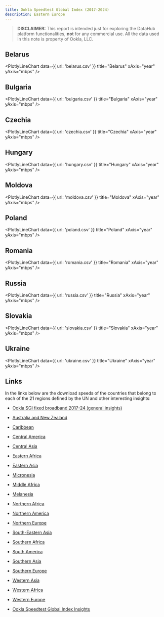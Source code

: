 ```yaml
---
title: Ookla Speedtest Global Index (2017-2024)
description: Eastern Europe
---
```


> **DISCLAIMER:** This report is intended just for exploring the DataHub platform functionalities, **not** for any commercial use. All the data used in this note is property of Ookla, LLC.

## Belarus

<PlotlyLineChart
  data={{
    url: 'belarus.csv'
  }}
  title="Belarus"
  xAxis="year"
  yAxis="mbps"
/>

## Bulgaria

<PlotlyLineChart
  data={{
    url: 'bulgaria.csv'
  }}
  title="Bulgaria"
  xAxis="year"
  yAxis="mbps"
/>

## Czechia

<PlotlyLineChart
  data={{
    url: 'czechia.csv'
  }}
  title="Czechia"
  xAxis="year"
  yAxis="mbps"
/>

## Hungary

<PlotlyLineChart
  data={{
    url: 'hungary.csv'
  }}
  title="Hungary"
  xAxis="year"
  yAxis="mbps"
/>

## Moldova

<PlotlyLineChart
  data={{
    url: 'moldova.csv'
  }}
  title="Moldova"
  xAxis="year"
  yAxis="mbps"
/>

## Poland

<PlotlyLineChart
  data={{
    url: 'poland.csv'
  }}
  title="Poland"
  xAxis="year"
  yAxis="mbps"
/>

## Romania

<PlotlyLineChart
  data={{
    url: 'romania.csv'
  }}
  title="Romania"
  xAxis="year"
  yAxis="mbps"
/>

## Russia

<PlotlyLineChart
  data={{
    url: 'russia.csv'
  }}
  title="Russia"
  xAxis="year"
  yAxis="mbps"
/>

## Slovakia

<PlotlyLineChart
  data={{
    url: 'slovakia.csv'
  }}
  title="Slovakia"
  xAxis="year"
  yAxis="mbps"
/>

## Ukraine

<PlotlyLineChart
  data={{
    url: 'ukraine.csv'
  }}
  title="Ukraine"
  xAxis="year"
  yAxis="mbps"
/>

## Links

In the links below are the download speeds of the countries that belong to each of the 21 regions defined by the UN and other interesting insights:

- [Ookla SGI fixed broadband 2017-24 (general insights)](https://datahub.io/@cheredia19/ookla-speedtest-global-index-fixed-broadband-2017-2024)

- [Australia and New Zealand](https://datahub.io/@cheredia19/ookla-sgi-broadband-2017-24-aus-nz)

- [Caribbean](https://datahub.io/@cheredia19/ookla-sgi-broadband-2017-24-cb)

- [Central America](https://datahub.io/@cheredia19/ookla-sgi-broadband-2017-24-cent-am)

- [Central Asia](https://datahub.io/@cheredia19/ookla-sgi-broadband-2017-24-cent-as)

- [Eastern Africa](https://datahub.io/@cheredia19/ookla-sgi-broadband-2017-24-east-af)

- [Eastern Asia](https://datahub.io/@cheredia19/ookla-sgi-broadband-2017-24-east-as)

- [Micronesia](https://datahub.io/@cheredia19/ookla-sgi-broadband-2017-24-mcn)

- [Middle Africa](https://datahub.io/@cheredia19/ookla-sgi-broadband-2017-24-mid-af)

- [Melanesia](https://datahub.io/@cheredia19/ookla-sgi-broadband-2017-24-mln)

- [Northern Africa](https://datahub.io/@cheredia19/ookla-sgi-broadband-2017-24-nor-af)

- [Northern America](https://datahub.io/@cheredia19/ookla-sgi-broadband-2017-24-nor-am)

- [Northern Europe](https://datahub.io/@cheredia19/ookla-sgi-broadband-2017-24-nor-eu)

- [South-Eastern Asia](https://datahub.io/@cheredia19/ookla-sgi-broadband-2017-24-se-as)

- [Southern Africa](https://datahub.io/@cheredia19/ookla-sgi-broadband-2017-24-sou-af)

- [South America](https://datahub.io/@cheredia19/ookla-sgi-broadband-2017-24-sou-am)

- [Southern Asia](https://datahub.io/@cheredia19/ookla-sgi-broadband-2017-24-sou-as)

- [Southern Europe](https://datahub.io/@cheredia19/ookla-sgi-broadband-2017-24-sou-eu)

- [Western Asia](https://datahub.io/@cheredia19/ookla-sgi-broadband-2017-24-west-as)

- [Western Africa](https://datahub.io/@cheredia19/ookla-sgi-broadband-2017-24-west-af)

- [Western Europe](https://datahub.io/@cheredia19/ookla-sgi-broadband-2017-24-west-eu)

- [Ookla Speedtest Global Index Insights](https://datahub.io/@cheredia19/ookla-speedtest-global-index-insights)
